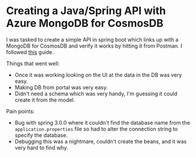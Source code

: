 # Creating a Java/Spring API with Azure MongoDB for CosmosDB

I was tasked to create a simple API in spring boot which links up with a MongoDB for CosmosDB and verify it works by hitting it from Postman. I followed [this](https://www.knowledgefactory.net/2022/07/azure-cosmos-db-mongodb-api-spring-boot-build-rest-crud-apis.html) guide.

Things that went well:

- Once it was working looking on the UI at the data in the DB was very easy.
- Making DB from portal was very easy.
- Didn't need a schema which was very handy, I'm guessing it could create it from the model.

Pain points:

- Bug with spring 3.0.0 where it couldn't find the database name from the `application.properties` file so had to alter the connection string to specify the database.
- Debugging this was a nightmare, couldn't create the beans, and it was very hard to find why.

